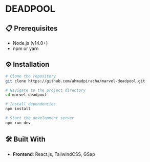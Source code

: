 # DEADPOOL

## 📋 Prerequisites

- Node.js (v14.0+)
- npm or yarn

## ⚙️ Installation

```bash
# Clone the repository
git clone https://github.com/ahmadpiracha/marvel-deadpool.git

# Navigate to the project directory
cd marvel-deadpool

# Install dependencies
npm install

# Start the development server
npm run dev
```

## 🛠️ Built With

- **Frontend**: React.js, TailwindCSS, GSap
